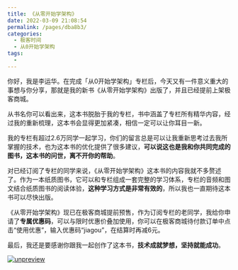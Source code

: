 ```yaml
---
title: 《从零开始学架构》
date: 2022-03-09 21:08:54
permalink: /pages/dba8b3/
categories:
  - 极客时间
  - 从0开始学架构
tags:
  - 
---
```

<p>你好，我是李运华。在完成「从0开始学架构」专栏后，今天又有一件意义重大的事想与你分享，那就是<span class="orange">我的新书《从零开始学架构》出版了，并且已经提前上架极客商城。</span></p><p>从书名你可以看出来，这本书脱胎于我的专栏，书中涵盖了专栏所有精华内容，经过我的重新梳理，这本书会显得更加紧凑，相信一定可以让你耳目一新。</p><p>我的专栏有超过2.6万同学一起学习，你们的留言总是可以让我重新思考过去我所掌握的技术，也为这本书的优化提供了很多建议，<strong>可以说这也是我和你共同完成的图书，这本书的问世，离不开你的帮助</strong>。</p><p>对已经订阅了专栏的同学来说，《从零开始学架构》这本书的内容我就不多赘述了。作为一本纸质图书，它可以和专栏组成一套完整的学习体系，专栏的音频和图文结合纸质图书的阅读体验，<strong>这种学习方式是非常有效的</strong>，所以我也一直期待这本书可以尽快出版。</p><p>《从零开始学架构》现已在极客商城提前预售，作为订阅专栏的老同学，我给你申请了<strong>专属优惠码</strong>，可以与限时优惠价叠加使用，你可以在极客商城待付款订单中点击“使用优惠”，输入优惠码“<span class="orange">jiagou</span>”，在结算时再减6元。</p><p>最后，我还是要感谢你跟我一起创作了这本书，<strong>技术成就梦想，坚持就能成功</strong>。</p><p><a href="time://mall?url=https%3A%2F%2Fh5.youzan.com%2Fwscshop%2Fgoods%2F2oghqbo0qugbs%3Fdc_ps%3D2089737893579973633.200001%26from%3Dsinglemessage"><img src="https://static001.geekbang.org/resource/image/f1/ce/f1b6d7ac4a05aa17cfb90f8bb66f05ce.jpg" alt="unpreview"></a></p><!-- [[[read_end]]] -->